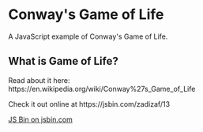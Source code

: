 <h1>Conway's Game of Life</h1>
<p>A JavaScript example of Conway's Game of Life.</p>

<h2>What is Game of Life?</h2>
<p>Read about it here: https://en.wikipedia.org/wiki/Conway%27s_Game_of_Life</p>

<p>Check it out online at https://jsbin.com/zadizaf/13</p>
<a class="jsbin-embed" href="https://jsbin.com/zadizaf/13/embed">JS Bin on jsbin.com</a><script src="https://static.jsbin.com/js/embed.min.js?4.1.7"></script>